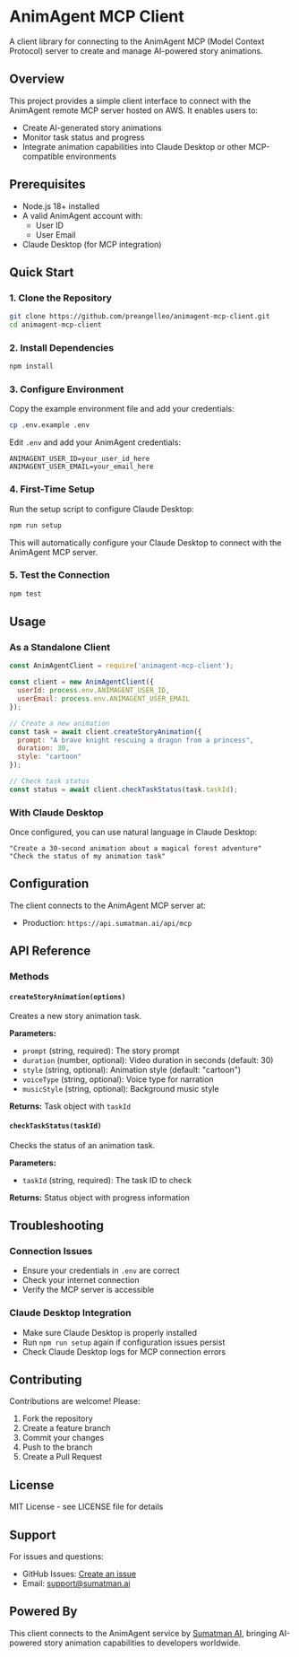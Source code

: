 # AnimAgent MCP Client

A client library for connecting to the AnimAgent MCP (Model Context Protocol) server to create and manage AI-powered story animations.

## Overview

This project provides a simple client interface to connect with the AnimAgent remote MCP server hosted on AWS. It enables users to:

- Create AI-generated story animations
- Monitor task status and progress
- Integrate animation capabilities into Claude Desktop or other MCP-compatible environments

## Prerequisites

- Node.js 18+ installed
- A valid AnimAgent account with:
  - User ID
  - User Email
- Claude Desktop (for MCP integration)

## Quick Start

### 1. Clone the Repository

```bash
git clone https://github.com/preangelleo/animagent-mcp-client.git
cd animagent-mcp-client
```

### 2. Install Dependencies

```bash
npm install
```

### 3. Configure Environment

Copy the example environment file and add your credentials:

```bash
cp .env.example .env
```

Edit `.env` and add your AnimAgent credentials:
```
ANIMAGENT_USER_ID=your_user_id_here
ANIMAGENT_USER_EMAIL=your_email_here
```

### 4. First-Time Setup

Run the setup script to configure Claude Desktop:

```bash
npm run setup
```

This will automatically configure your Claude Desktop to connect with the AnimAgent MCP server.

### 5. Test the Connection

```bash
npm test
```

## Usage

### As a Standalone Client

```javascript
const AnimAgentClient = require('animagent-mcp-client');

const client = new AnimAgentClient({
  userId: process.env.ANIMAGENT_USER_ID,
  userEmail: process.env.ANIMAGENT_USER_EMAIL
});

// Create a new animation
const task = await client.createStoryAnimation({
  prompt: "A brave knight rescuing a dragon from a princess",
  duration: 30,
  style: "cartoon"
});

// Check task status
const status = await client.checkTaskStatus(task.taskId);
```

### With Claude Desktop

Once configured, you can use natural language in Claude Desktop:

```
"Create a 30-second animation about a magical forest adventure"
"Check the status of my animation task"
```

## Configuration

The client connects to the AnimAgent MCP server at:
- Production: `https://api.sumatman.ai/api/mcp`

## API Reference

### Methods

#### `createStoryAnimation(options)`
Creates a new story animation task.

**Parameters:**
- `prompt` (string, required): The story prompt
- `duration` (number, optional): Video duration in seconds (default: 30)
- `style` (string, optional): Animation style (default: "cartoon")
- `voiceType` (string, optional): Voice type for narration
- `musicStyle` (string, optional): Background music style

**Returns:** Task object with `taskId`

#### `checkTaskStatus(taskId)`
Checks the status of an animation task.

**Parameters:**
- `taskId` (string, required): The task ID to check

**Returns:** Status object with progress information

## Troubleshooting

### Connection Issues
- Ensure your credentials in `.env` are correct
- Check your internet connection
- Verify the MCP server is accessible

### Claude Desktop Integration
- Make sure Claude Desktop is properly installed
- Run `npm run setup` again if configuration issues persist
- Check Claude Desktop logs for MCP connection errors

## Contributing

Contributions are welcome! Please:

1. Fork the repository
2. Create a feature branch
3. Commit your changes
4. Push to the branch
5. Create a Pull Request

## License

MIT License - see LICENSE file for details

## Support

For issues and questions:
- GitHub Issues: [Create an issue](https://github.com/preangelleo/animagent-mcp-client/issues)
- Email: support@sumatman.ai

## Powered By

This client connects to the AnimAgent service by [Sumatman AI](https://sumatman.ai), bringing AI-powered story animation capabilities to developers worldwide.